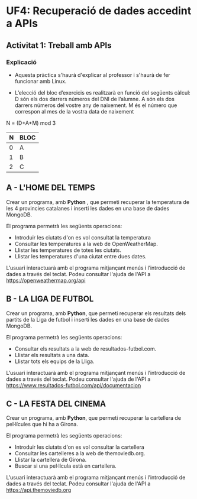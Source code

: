 # UF4: Recuperació de dades accedint a APIs

## Activitat 1: Treball amb APIs

### Explicació

* Aquesta pràctica s'haurà d'explicar al professor i s'haurà de fer funcionar amb Linux.

* L’elecció del bloc d’exercicis es realitzarà en funció del següents càlcul:
	D	són els dos darrers números del DNI de l’alumne.
	A	són els dos darrers números del vostre any de naixement.
    M	és el número que correspon al mes de la vostra data de naixement

N = (D+A+M) mod 3

| N   | BLOC |
|-----|------|
| 0   |  A   |
| 1   |  B   |
| 2   |  C   |


## A - L'HOME DEL TEMPS
Crear un programa, amb **Python** , que permeti recuperar la temperatura de les 4 provincies catalanes i inserti les dades en una base de dades MongoDB.

El programa permetrà les següents operacions:
  * Introduir les ciutats d'on es vol consultat la temperatura
  * Consultar les temperatures a la web de OpenWeatherMap.
  * Llistar les temperatures de totes les ciutats.
  * Llistar les temperatures d'una ciutat entre dues dates.

L’usuari interactuarà amb el programa mitjançant menús i l’introducció de dades a través del teclat.
Podeu consultar l'ajuda de l'API a https://openweathermap.org/api

## B - LA LIGA DE FUTBOL
Crear un programa, amb **Python**, que permeti recuperar els resultats dels partits de la Liga de futbol i inserti les dades en una base de dades MongoDB.

El programa permetrà les següents operacions:
  * Consultar els resultats a la web de resultados-futbol.com.
  * Llistar els resultats a una data.
  * Llistar tots els equips de la Lliga.


L’usuari interactuarà amb el programa mitjançant menús i l’introducció de dades a través del teclat.
Podeu consultar l'ajuda de l'API a https://www.resultados-futbol.com/api/documentacion


## C - LA FESTA DEL CINEMA
Crear un programa, amb **Python**, que permeti recuperar la cartellera de pel·lícules que hi ha a Girona.

El programa permetrà les següents operacions:
  * Introduir les ciutats d'on es vol consultar la cartellera
  * Consultar les cartelleres a la web de themoviedb.org.
  * Llistar la cartellera de Girona.
  * Buscar si una pel·lícula està en cartellera.


L’usuari interactuarà amb el programa mitjançant menús i l’introducció de dades a través del teclat.
Podeu consultar l'ajuda de l'API a https://api.themoviedb.org



